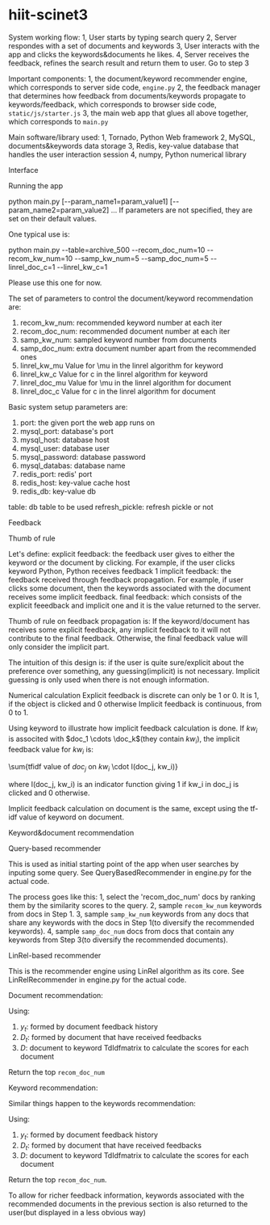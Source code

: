 hiit-scinet3
============

System working flow:
1, User starts by typing search query
2, Server respondes with a set of documents and keywords
3, User interacts with the app and clicks the keywords&documents he likes. 
4, Server receives the feedback, refines the search result and return them to user. Go to step 3


Important components:
1, the document/keyword recommender engine, which corresponds to server side code, `engine.py`
2, the feedback manager that determines how feedback from documents/keywords propagate to keywords/feedback, which corresponds to browser side code, `static/js/starter.js`
3, the main web app that glues all above together, which corresponds to `main.py`

Main software/library used:
1, Tornado, Python Web framework
2, MySQL, documents&keywords data storage
3, Redis, key-value database that handles the user interaction session
4, numpy, Python numerical library

Interface


Running the app

python main.py [--param_name1=param_value1] [--param_name2=param_value2] ...
If parameters are not specified, they are set on their default values.

One typical use is:

python main.py --table=archive_500 --recom_doc_num=10 --recom_kw_num=10 --samp_kw_num=5 --samp_doc_num=5 --linrel_doc_c=1 --linrel_kw_c=1

Please use this one for now.


The set of parameters to control the document/keyword recommendation are:

1. recom_kw_num:  recommended keyword number at each iter
2. recom_doc_num:  recommended document number at each iter
3. samp_kw_num:  sampled keyword number from documents
4. samp_doc_num:  extra document number apart from the recommended ones
5. linrel_kw_mu  Value for \mu in the linrel algorithm for keyword
6. linrel_kw_c  Value for c in the linrel algorithm for keyword
7. linrel_doc_mu Value for \mu in the linrel algorithm for document
8. linrel_doc_c  Value for c in the linrel algorithm for document

Basic system setup parameters are:

1. port:  the given port  the web app runs on
2. mysql_port:  database's port 
3. mysql_host: database host
4. mysql_user:  database user
5. mysql_password:   database password
6. mysql_databas:  database name
7. redis_port:  redis' port 
8. redis_host: key-value cache host
9. redis_db: key-value db

table:  db table to be used
refresh_pickle: refresh pickle or not

Feedback 

Thumb of rule

Let's define:
 explicit feedback: the feedback user gives to either the keyword or the document by clicking. For example, if the user clicks keyword Python, Python receives feedback 1
 implicit feedback: the feedback received through feedback propagation. For example, if user clicks some document, then the keywords associated with the document receives some implicit feedback.
 final feedback: which consists of the explicit feeedback and implicit one and it is the value returned to the server.

Thumb of rule on feedback propagation is:
If the keyword/document has receives some explicit feedback, any implicit feedback to it will not contribute to the final feedback. 
Otherwise, the final feedback value will only consider the implicit part.

The intuition of this design is: if the user is quite sure/explicit about the preference over something, any guessing(implicit) is not necessary. Implicit guessing is only used when there is not enough information.

Numerical calculation
Explicit feedback is discrete can only be 1 or 0. It is 1, if the object is clicked and 0 otherwise
Implicit feedback is continuous, from 0 to 1.

Using keyword to illustrate how implicit feedback calculation is done. If $kw_i$ is associted with $doc_1 \cdots \doc_k$(they contain $kw_i$), the implicit feedback value for $kw_i$ is:

\sum{tfidf value of $doc_j$ on $kw_i$ \cdot I(doc_j, kw_i)}

where I(doc_j, kw_i) is an indicator function giving 1 if kw_i in doc_j is clicked and 0 otherwise.

Implicit feedback calculation on document is the same, except using the tf-idf value of keyword on document.

Keyword&document recommendation

Query-based recommender

This is used as initial starting point of the app when user searches by inputing some query. See QueryBasedRecommender in engine.py for the actual code.

The process goes like this:
1, select the 'recom_doc_num' docs by ranking them by the similarity scores to the query. 
2, sample `recom_kw_num` keywords from docs in Step 1.
3, sample `samp_kw_num` keywords from any docs that share any keywords with the docs in Step 1(to diversify the recommended keywords).
4, sample `samp_doc_num` docs from docs that contain any keywords from Step 3(to diversify the recommended documents).

LinRel-based recommender 

This is the recommender engine using LinRel algorithm as its core. See LinRelRecommender in engine.py for the actual code.

Document recommendation:

Using:
1. $y_t$: formed by document feedback history
2. $D_t$: formed by document that have received feedbacks
3. $D$: document to keyword TdIdfmatrix 
to calculate the scores for each document

Return the top `recom_doc_num`


Keyword recommendation:

Similar things happen to the keywords recommendation:

Using:
1. $y_t$: formed by document feedback history
2. $D_t$: formed by document that have received feedbacks
3. $D$: document to keyword TdIdfmatrix 
to calculate the scores for each document

Return the top `recom_doc_num`.

To allow for richer feedback information, keywords associated with the recommended documents in the previous section is also returned to the user(but displayed in a less obvious way)

